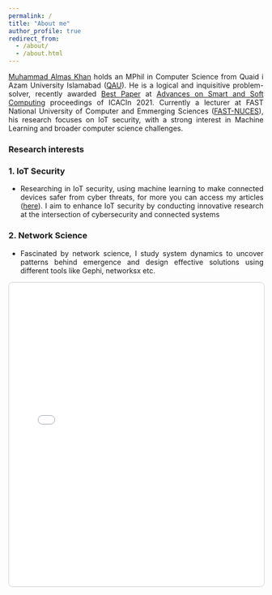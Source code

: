 ```yaml
---
permalink: /
title: "About me"
author_profile: true
redirect_from: 
  - /about/
  - /about.html
---
```


<div style="text-align: justify;">
 <a href="https://github.com/muhammadalmaskhan">
Muhammad Almas Khan</a> holds an MPhil in Computer Science from Quaid i Azam University Islamabad (<a href="https://cs.qau.edu.pk/">QAU</a>). He is a logical and inquisitive problem-solver, recently awarded <a href="https://drive.google.com/file/d/1cx9oQWCuLlkuCCVW35Z7ChvN6Z1jcXDK/view">Best Paper</a> at <a href="https://link.springer.com/book/10.1007/978-981-16-5559-3">Advances on Smart and Soft Computing</a> proceedings of ICACIn 2021. Currently a lecturer at FAST National University of Computer and Emmerging Sciences (<a href="http://isb.nu.edu.pk/Faculty/Details/6528">FAST-NUCES</a>), his research focuses on IoT security, with a strong interest in Machine Learning and broader computer science challenges.
</div>


### Research interests

### 1. IoT Security

- <div style="text-align: justify;">  Researching in IoT security, using machine learning to make connected devices safer from cyber threats, for more you can access my articles (<a href="https://scholar.google.com/citations?user=s23eUgcAAAAJ&hl=en&oi=ao">here</a>). I aim to enhance IoT security by conducting innovative research at the intersection of cybersecurity and connected systems </div>

### 2. Network Science

- <div style="text-align: justify;"> Fascinated by network science, I study system dynamics to uncover patterns behind emergence and design effective solutions using different tools like Gephi, networksx etc. </div>

<iframe src="/coauthors/" width="100%" height="600px" style="border: 1px solid #ccc; border-radius: 8px;"></iframe>



<!-- About Me section ends here -->

<div style="width: 245px; margin: 20px auto; transform: scale(0.8); transform-origin: top center;">
  <script type="text/javascript" id="clstr_globe" src="//clustrmaps.com/globe.js?d=XFhXtHTPhWckv9lN2nC03y-VmYQ5PiKPBALTJmj9TLU"></script>
</div>
